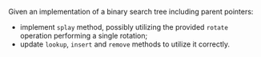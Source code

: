 Given an implementation of a binary search tree including parent pointers:
- implement `splay` method, possibly utilizing the provided `rotate` operation
  performing a single rotation;
- update `lookup`, `insert` and `remove` methods to utilize it correctly.
